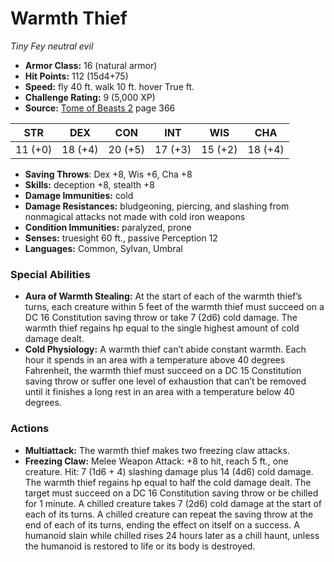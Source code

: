 # Warmth Thief

*Tiny* *Fey* *neutral evil*

- **Armor Class:** 16 (natural armor)
- **Hit Points:** 112 (15d4+75)
- **Speed:** fly 40 ft. walk 10 ft. hover True ft.
- **Challenge Rating:** 9 (5,000 XP)
- **Source:** [Tome of Beasts 2](https://koboldpress.com/kpstore/product/tome-of-beasts-2-for-5th-edition) page 366

| STR | DEX | CON | INT | WIS | CHA |
| --- | --- | --- | --- | --- | --- |
| 11 (+0) | 18 (+4) | 20 (+5) | 17 (+3) | 15 (+2) | 18 (+4) |

- **Saving Throws**: Dex +8, Wis +6, Cha +8
- **Skills:** deception +8, stealth +8
- **Damage Immunities:** cold
- **Damage Resistances:** bludgeoning, piercing, and slashing from nonmagical attacks not made with cold iron weapons
- **Condition Immunities:** paralyzed, prone
- **Senses:** truesight 60 ft., passive Perception 12
- **Languages:** Common, Sylvan, Umbral

### Special Abilities

- **Aura of Warmth Stealing:** At the start of each of the warmth thief’s turns, each creature within 5 feet of the warmth thief must succeed on a DC 16 Constitution saving throw or take 7 (2d6) cold damage. The warmth thief regains hp equal to the single highest amount of cold damage dealt.
- **Cold Physiology:** A warmth thief can’t abide constant warmth. Each hour it spends in an area with a temperature above 40 degrees Fahrenheit, the warmth thief must succeed on a DC 15 Constitution saving throw or suffer one level of exhaustion that can’t be removed until it finishes a long rest in an area with a temperature below 40 degrees.

### Actions

- **Multiattack:** The warmth thief makes two freezing claw attacks.
- **Freezing Claw:** Melee Weapon Attack: +8 to hit, reach 5 ft., one creature. Hit: 7 (1d6 + 4) slashing damage plus 14 (4d6) cold damage. The warmth thief regains hp equal to half the cold damage dealt. The target must succeed on a DC 16 Constitution saving throw or be chilled for 1 minute. A chilled creature takes 7 (2d6) cold damage at the start of each of its turns. A chilled creature can repeat the saving throw at the end of each of its turns, ending the effect on itself on a success. A humanoid slain while chilled rises 24 hours later as a chill haunt, unless the humanoid is restored to life or its body is destroyed.


